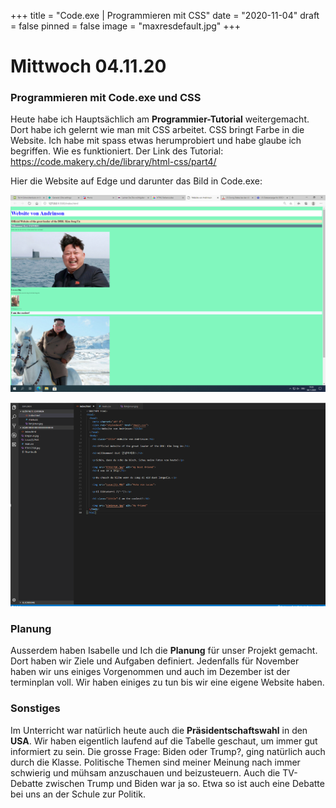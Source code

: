 +++
title = "Code.exe | Programmieren mit CSS"
date = "2020-11-04"
draft = false
pinned = false
image = "maxresdefault.jpg"
+++
# Mittwoch 04.11.20

### Programmieren mit Code.exe und CSS

Heute habe ich Hauptsächlich am **Programmier-Tutorial** weitergemacht. Dort habe ich gelernt wie man mit CSS arbeitet. CSS bringt Farbe in die Website. Ich habe mit spass etwas herumprobiert und habe glaube ich begriffen. Wie es funktioniert. Der Link des Tutorial: https://code.makery.ch/de/library/html-css/part4/

  Hier die Website auf Edge und darunter das Bild in Code.exe: 

![](bild.png "Nicht zu ernst nehmen was man sieht. hatte nur etwas rumprobiert und hatte die Bilder noch. XD")

![](codex.png)

### Planung

Ausserdem haben Isabelle und Ich die **Planung** für unser Projekt gemacht. Dort haben wir Ziele und Aufgaben definiert. Jedenfalls für November haben wir uns einiges Vorgenommen und auch im Dezember ist der terminplan voll. Wir haben einiges zu tun bis wir eine eigene Website haben.

### Sonstiges

Im Unterricht war natürlich heute auch die **Präsidentschaftswahl** in den **USA**. Wir haben eigentlich laufend auf die Tabelle geschaut, um immer gut informiert zu sein. Die grosse Frage: Biden oder Trump?, ging natürlich auch durch die Klasse. Politische Themen sind meiner Meinung nach immer schwierig und mühsam anzuschauen und beizusteuern. Auch die TV-Debatte zwischen Trump und Biden war ja so. Etwa so ist auch eine Debatte bei uns an der Schule zur Politik.